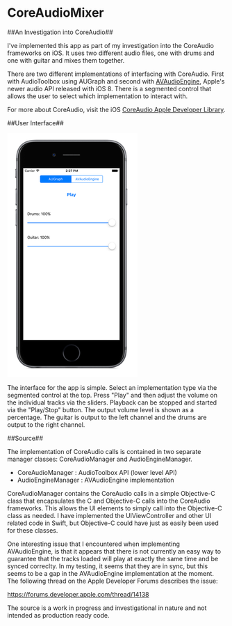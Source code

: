 # CoreAudioMixer

##An Investigation into CoreAudio##

I've implemented this app as part of my investigation into the CoreAudio frameworks on iOS.  It uses two different audio files, one with drums and one with guitar and mixes them together.   

There are two different implementations of interfacing with CoreAudio. First with AudioToolbox using AUGraph and second with [AVAudioEngine](https://developer.apple.com/library/prerelease/ios/documentation/AVFoundation/Reference/AVAudioEngine_Class/index.html), Apple's newer audio API released with iOS 8.  There is a segmented control that allows the user to select which implementation to interact with.

For more about CoreAudio, visit the iOS [CoreAudio Apple Developer Library](https://developer.apple.com/library/ios/documentation/MusicAudio/Conceptual/CoreAudioOverview/CoreAudioEssentials/CoreAudioEssentials.html).

##User Interface##

![Mixer Screen Shot](/images/mixer-screen-shot-1.png)

The interface for the app is simple.  Select an implementation type via the segmented control at the top.  Press "Play" and then adjust the volume on the individual tracks via the sliders.  Playback can be stopped and started via the "Play/Stop" button.  The output volume level is shown as a percentage.  The guitar is output to the left channel and the drums are output to the right channel.

##Source##

The implementation of CoreAudio calls is contained in two separate manager classes: CoreAudioManager and AudioEngineManager.  

* CoreAudioManager : AudioToolbox API (lower level API)
* AudioEngineManager : AVAudioEngine implementation

CoreAudioManager contains the CoreAudio calls in a simple Objective-C class that encapsulates the C and Objective-C calls into the CoreAudio frameworks.  This allows the UI elements to simply call into the Objective-C class as needed.  I have implemented the UIViewController and other UI related code in Swift, but Objective-C could have just as easily been used for these classes.

One interesting issue that I encountered when implementing AVAudioEngine, is that it appears that there is not currently an easy way to guarantee that the tracks loaded will play at exactly the same time and be synced correclty.  In my testing, it seems that they are in sync, but this seems to be a gap in the AVAudioEngine implementation at the moment.  The following thread on the Apple Developer Forums describes the issue: 

https://forums.developer.apple.com/thread/14138

The source is a work in progress and investigational in nature and not intended as production ready code.
